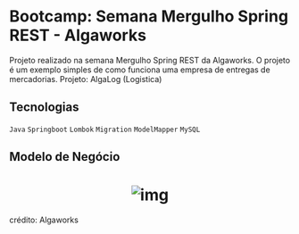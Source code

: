 # Bootcamp: Semana Mergulho Spring REST - Algaworks


Projeto realizado na semana Mergulho Spring REST da Algaworks. O projeto é um exemplo simples de como funciona uma empresa de entregas de mercadorias.
Projeto: AlgaLog (Logistica)


## Tecnologias

`Java` `Springboot` `Lombok` `Migration` `ModelMapper` `MySQL` 


## Modelo de Negócio

<h1 align="center">
    <img alt="img" title="#img" src="https://github.com/carlosjunior1983/springboot-Algaworks-Logistica/blob/main/img/Modelagem.png"  /><br>
</h1>


crédito: Algaworks